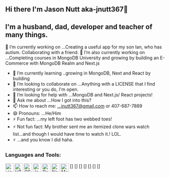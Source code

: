 ## Hi there I'm Jason Nutt aka-jnutt367👋

## I'm a husband, dad, developer and teacher of many things.
🔭 I’m currently working on ...Creating a useful app for my son Ian, who has autism. Collaborating with a friend. 
🔭 I’m also currently working on ...Completing courses in MongoDB University and growing by building an E-Commerce with MongoDB Realm and Next.js 


- 🌱 I’m currently learning ..growing in MongoDB, Next and React by building 
- 👯 I’m looking to collaborate on ...Anything with a LICENSE that I find interesting or you do, I'm open.
- 🤔 I’m looking for help with ...MongoDB and Next.js/ React projects!
- 💬 Ask me about ...How I got into this?
- 📫 How to reach me: ...jnutt367@gmail.com or 407-687-7889
- 😄 Pronouns: ...He/Him
- ⚡ Fun fact: ...my left foot has two webbed toes!
- ⚡ Not fun fact: My brother sent me an itemized clone wars watch list...and though I would have time to watch it.! LOL.
- ⚡ ...and you know I did haha.
### Languages and Tools:
[<img align="left" alt="visual studio code" width="26px" src="https://www.google.com/imgres?imgurl=https%3A%2F%2Fupload.wikimedia.org%2Fwikipedia%2Fcommons%2Fthumb%2F2%2F2d%2FVisual_Studio_Code_1.18_icon.svg"/>]
[<img align="left" alt="HTML5" width="26px" src="https://cdn-icons-png.flaticon.com/512/1216/1216733.png"/>]
[<img align="left" alt="CSS" width="26px" src="https://upload.wikimedia.org/wikipedia/commons/d/d5/CSS3_logo_and_wordmark.svg"/>]
[<img align="left" alt="Javascript" width="26px" src=""/>]
[<img align="left" alt="React" width="26px" src=""/>]
[<img align="left" alt="Next" width="26px" src="" />]
[<img align="left" alt="MongoDB" width="26px" src="" />]





<!--
**jnutt367/jnutt367** is a ✨ _special_ ✨ repository because its `README.md` (this file) appears on your GitHub profile.

Here are some ideas to get you started:

- 
-->
